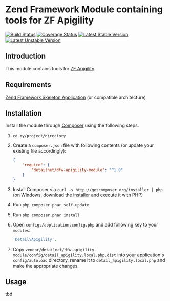 # Zend Framework Module containing tools for ZF Apigility

[![Build Status](https://travis-ci.org/detailnet/dfw-apigility-module.svg?branch=master)](https://travis-ci.org/detailnet/dfw-apigility-module)
[![Coverage Status](https://img.shields.io/coveralls/detailnet/dfw-apigility-module.svg)](https://coveralls.io/r/detailnet/dfw-apigility-module)
[![Latest Stable Version](https://poser.pugx.org/detailnet/dfw-apigility-module/v/stable.svg)](https://packagist.org/packages/detailnet/dfw-apigility-module)
[![Latest Unstable Version](https://poser.pugx.org/detailnet/dfw-apigility-module/v/unstable.svg)](https://packagist.org/packages/detailnet/dfw-apigility-module)

## Introduction
This module contains tools for [ZF Apigility](https://github.com/detailnet/dfw-normalization).

## Requirements
[Zend Framework Skeleton Application](http://www.github.com/zendframework/ZendSkeletonApplication) (or compatible architecture)

## Installation
Install the module through [Composer](http://getcomposer.org/) using the following steps:

  1. `cd my/project/directory`
  
  2. Create a `composer.json` file with following contents (or update your existing file accordingly):

     ```json
     {
         "require": {
             "detailnet/dfw-apigility-module": "^1.0"
         }
     }
     ```
  3. Install Composer via `curl -s http://getcomposer.org/installer | php` (on Windows, download
     the [installer](http://getcomposer.org/installer) and execute it with PHP)
     
  4. Run `php composer.phar self-update`
     
  5. Run `php composer.phar install`
  
  6. Open `configs/application.config.php` and add following key to your `modules`:

     ```php
     'Detail\Apigility',
     ```

  7. Copy `vendor/detailnet/dfw-apigility-module/config/detail_apigility.local.php.dist` into your application's
     `config/autoload` directory, rename it to `detail_apigility.local.php` and make the appropriate changes.

## Usage
tbd
